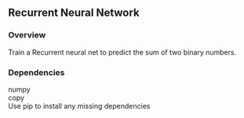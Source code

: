 ## Recurrent Neural Network

### Overview
Train a Recurrent neural net to predict the sum of two binary numbers.

### Dependencies
numpy <br>
copy <br>
Use pip to install any missing dependencies

